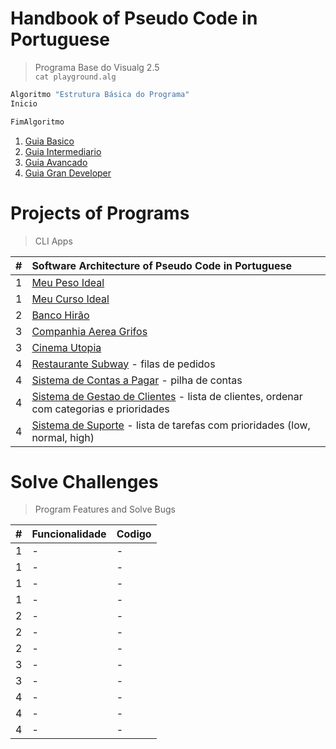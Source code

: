 # Handbook of Pseudo Code in Portuguese

> Programa Base do Visualg 2.5  
`cat playground.alg` 
~~~ bash
Algoritmo "Estrutura Básica do Programa"
Inicio

FimAlgoritmo

~~~

1. [Guia Basico](#)
2. [Guia Intermediario](#)
3. [Guia Avancado](#)
4. [Guia Gran Developer](#)

# Projects of Programs
> CLI Apps

|#|Software Architecture of Pseudo Code in Portuguese|
| :---|:---|
|  1  | [Meu Peso Ideal](#)|
|  1  | [Meu Curso Ideal](#)|
|  2  | [Banco Hirão](#)|
|  3  | [Companhia Aerea Grifos](#)|
|  3  | [Cinema Utopia](#)|
|  4  | [Restaurante Subway](#) - filas de pedidos|
|  4  | [Sistema de Contas a Pagar](#) - pilha de contas|
|  4  | [Sistema de Gestao de Clientes](#) - lista de clientes, ordenar com categorias e prioridades|
|  4  | [Sistema de Suporte](#) - lista de tarefas com prioridades (low, normal, high)|

# Solve Challenges
> Program Features and Solve Bugs

|#|Funcionalidade | Codigo |
| :---|:---| :---|
|  1  | - | - |
|  1  | - | - |
|  1  | - | - |
|  1  | - | - |
|  2  | - | - |
|  2  | - | - |
|  2  | - | - |
|  3  | - | - |
|  3  | - | - |
|  4  | - | - |
|  4  | - | - |
|  4  | - | - |
